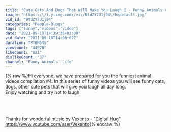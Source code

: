 ```yaml
---
title: "Cute Cats And Dogs That Will Make You Laugh 🥰 - Funny Animals Compilation #4 😂"
image: "https:\/\/i.ytimg.com\/vi\/8tdZY7U1j94\/hqdefault.jpg"
vid_id: "8tdZY7U1j94"
categories: "People-Blogs"
tags: ["funny","videos","video"]
date: "2021-09-19T14:39:36+03:00"
vid_date: "2021-09-18T14:00:02Z"
duration: "PT8M54S"
viewcount: "44978"
likeCount: "621"
dislikeCount: "37"
channel: "Funny Animals' Life"
---
```

{% raw %}Hi everyone, we have prepared for you the funniest animal videos compilation #4. In this series of funny videos you will see funny cats, dogs, other cute pets that will give you laugh all day long. <br />Enjoy watching and try not to laugh.  <br /><br /><br /><br /><br />Thanks for wonderful music by Vexento - &quot;Digital Hug&quot;<br /><a rel="nofollow" target="blank" href="https://www.youtube.com/user/Vexento">https://www.youtube.com/user/Vexento</a>{% endraw %}
